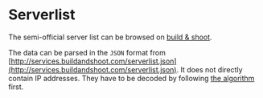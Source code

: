 # Serverlist

The semi-official server list can be browsed on [build & shoot](https://www.buildandshoot.com/servers/).

The data can be parsed in the `JSON` format from [http://services.buildandshoot.com/serverlist.json](http://services.buildandshoot.com/serverlist.json).
It does not directly contain IP addresses. They have to be decoded by following [the algorithm](aos-urls.md) first.
